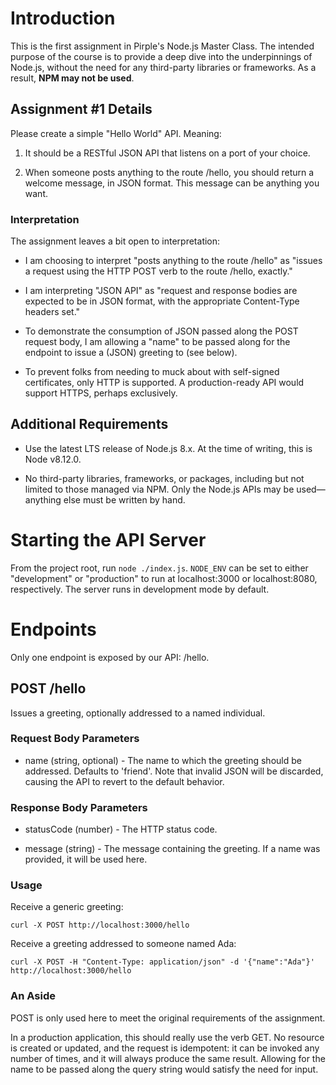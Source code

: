 # Introduction

This is the first assignment in Pirple's Node.js Master Class. The intended
purpose of the course is to provide a deep dive into the underpinnings of
Node.js, without the need for any third-party libraries or frameworks. As a
result, **NPM may not be used**.

## Assignment #1 Details

Please create a simple "Hello World" API. Meaning:

1. It should be a RESTful JSON API that listens on a port of your choice. 

2. When someone posts anything to the route /hello, you should return a welcome
message, in JSON format. This message can be anything you want.

### Interpretation

The assignment leaves a bit open to interpretation:

* I am choosing to interpret "posts anything to the route /hello" as "issues a
  request using the HTTP POST verb to the route /hello, exactly."

* I am interpreting "JSON API" as "request and response bodies are expected to
  be in JSON format, with the appropriate Content-Type headers set."

* To demonstrate the consumption of JSON passed along the POST request body, I
  am allowing a "name" to be passed along for the endpoint to issue a (JSON)
  greeting to (see below).

* To prevent folks from needing to muck about with self-signed certificates,
  only HTTP is supported. A production-ready API would support HTTPS, perhaps
  exclusively.

## Additional Requirements

* Use the latest LTS release of Node.js 8.x. At the time of writing, this is
  Node v8.12.0.

* No third-party libraries, frameworks, or packages, including but not limited
  to those managed via NPM. Only the Node.js APIs may be used—anything else must
  be written by hand.

# Starting the API Server

From the project root, run `node ./index.js`. `NODE_ENV` can be set to either
"development" or "production" to run at localhost:3000 or localhost:8080,
respectively. The server runs in development mode by default.

# Endpoints

Only one endpoint is exposed by our API: /hello.

## POST /hello

Issues a greeting, optionally addressed to a named individual.

### Request Body Parameters

* name (string, optional) - The name to which the greeting should be addressed.
  Defaults to 'friend'. Note that invalid JSON will be discarded, causing the
  API to revert to the default behavior.

### Response Body Parameters

* statusCode (number) - The HTTP status code.

* message (string) - The message containing the greeting. If a name was
  provided, it will be used here.

### Usage

Receive a generic greeting:

`curl -X POST http://localhost:3000/hello`

Receive a greeting addressed to someone named Ada:

`curl -X POST -H "Content-Type: application/json" -d '{"name":"Ada"}' http://localhost:3000/hello`

### An Aside

POST is only used here to meet the original requirements of the assignment.

In a production application, this should really use the verb GET. No resource
is created or updated, and the request is idempotent: it can be invoked any
number of times, and it will always produce the same result. Allowing for the
name to be passed along the query string would satisfy the need for input.

